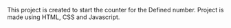 This project is created to start the counter for the Defined number.
Project is made using HTML, CSS and Javascript.

